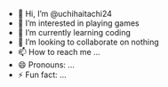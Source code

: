 - 👋 Hi, I’m @uchihaitachi24
- 👀 I’m interested in playing games
- 🌱 I’m currently learning coding
- 💞️ I’m looking to collaborate on nothing
- 📫 How to reach me ...
- 😄 Pronouns: ...
- ⚡ Fun fact: ...

<!---
uchihaitachi24/uchihaitachi24 is a ✨ special ✨ repository because its `README.md` (this file) appears on your GitHub profile.
You can click the Preview link to take a look at your changes.
--->
